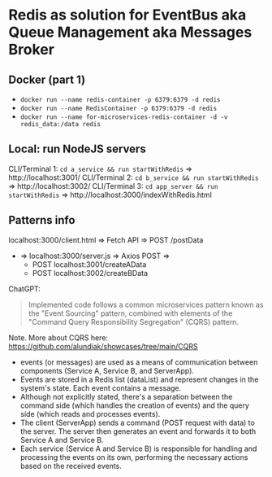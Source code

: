 Redis as solution for EventBus aka Queue Management aka Messages Broker
===

## Docker (part 1)

- `docker run --name redis-container -p 6379:6379 -d redis`
- `docker run --name RedisContainer -p 6379:6379 -d redis`
- `docker run --name for-microservices-redis-container -d -v redis_data:/data redis`


## Local: run NodeJS servers

CLI/Terminal 1: `cd a_service && run startWithRedis` => http://localhost:3001/
CLI/Terminal 2: `cd b_service && run startWithRedis` => http://localhost:3002/
CLI/Terminal 3: `cd app_server && run startWithRedis` => http://localhost:3000/indexWithRedis.html


## Patterns info

localhost:3000/client.html => Fetch API => POST /postData 
- => localhost:3000/server.js => Axios POST =>
  - POST localhost:3001/createAData
  - POST localhost:3002/createBData

ChatGPT:

> Implemented code follows a common microservices pattern known as the "Event Sourcing" pattern, combined with elements of the "Command Query Responsibility Segregation" (CQRS) pattern.

Note. More about CQRS here: https://github.com/alundiak/showcases/tree/main/CQRS

- events (or messages) are used as a means of communication between components (Service A, Service B, and ServerApp).
- Events are stored in a Redis list (dataList) and represent changes in the system's state. Each event contains a message.
- Although not explicitly stated, there's a separation between the command side (which handles the creation of events) and the query side (which reads and processes events).
- The client (ServerApp) sends a command (POST request with data) to the server. The server then generates an event and forwards it to both Service A and Service B.
- Each service (Service A and Service B) is responsible for handling and processing the events on its own, performing the necessary actions based on the received events.

